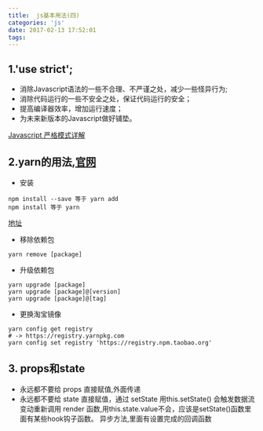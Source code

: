 ```yaml
---
title:  js基本用法(四)
categories: 'js'
date: 2017-02-13 17:52:01
tags:
---
```


## 1.'use strict';  
- 消除Javascript语法的一些不合理、不严谨之处，减少一些怪异行为;
- 消除代码运行的一些不安全之处，保证代码运行的安全；
- 提高编译器效率，增加运行速度；
- 为未来新版本的Javascript做好铺垫。

[Javascript 严格模式详解](http://www.ruanyifeng.com/blog/2013/01/javascript_strict_mode.html)

## 2.yarn的用法,[官网](https://yarnpkg.com/zh-Hans/docs/usage)

- 安装
```
npm install --save 等于 yarn add
npm install 等于 yarn 
```

[地址](https://shenbao.github.io/ishehui/html/%E6%9D%82%E8%B0%88/Facebook%20%E5%BC%80%E6%BA%90%E7%9A%84%20Yarn%20%E6%96%B0%E5%9E%8B%E5%8C%85%E7%AE%A1%E7%90%86%E5%B7%A5%E5%85%B7.html)

- 移除依赖包

```
yarn remove [package]
```

- 升级依赖包

```
yarn upgrade [package]
yarn upgrade [package]@[version]
yarn upgrade [package]@[tag]
```

- 更换淘宝镜像

```
yarn config get registry
# -> https://registry.yarnpkg.com
yarn config set registry 'https://registry.npm.taobao.org'
```

## 3. props和state

- 永远都不要给 props 直接赋值,外面传递
- 永远都不要给 state 直接赋值，通过 setState
用this.setState() 会触发数据流变动重新调用 render 函数,用this.state.value不会，应该是setState()函数里面有某些hook钩子函数。
异步方法,里面有设置完成的回调函数
